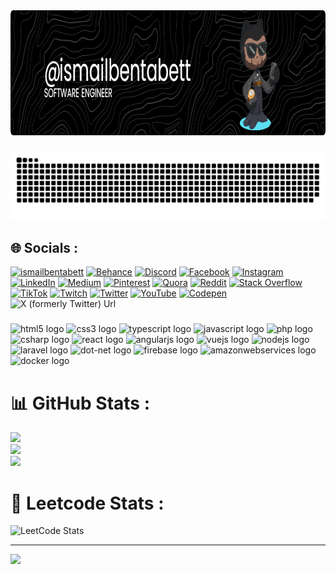 <div align="center">
  <img height="200" src="./banner.png"  />
</div>

###

<img src="https://raw.githubusercontent.com/ismailbentabett/ismailbentabett/output/snake.svg" alt="Snake animation" />

###
## 🌐 Socials :
[![ismailbentabett](https://img.shields.io/badge/portfolio-ismailbentabett-blue)](https://ismailbentabett.com)
[![Behance](https://img.shields.io/badge/Behance-1769ff?logo=behance&logoColor=white)](https://behance.net/ismailbentabett) [![Discord](https://img.shields.io/badge/Discord-%237289DA.svg?logo=discord&logoColor=white)](https://discord.gg/ismailbentabett) [![Facebook](https://img.shields.io/badge/Facebook-%231877F2.svg?logo=Facebook&logoColor=white)](https://facebook.com/ismailbentabett) [![Instagram](https://img.shields.io/badge/Instagram-%23E4405F.svg?logo=Instagram&logoColor=white)](https://instagram.com/ismailbentabett) [![LinkedIn](https://img.shields.io/badge/LinkedIn-%230077B5.svg?logo=linkedin&logoColor=white)](https://linkedin.com/in/ismailbentabett) [![Medium](https://img.shields.io/badge/Medium-12100E?logo=medium&logoColor=white)](https://medium.com/@ismailbentabett) [![Pinterest](https://img.shields.io/badge/Pinterest-%23E60023.svg?logo=Pinterest&logoColor=white)](https://pinterest.com/ismailbentabett) [![Quora](https://img.shields.io/badge/Quora-%23B92B27.svg?logo=Quora&logoColor=white)](https://quora.com/profile/ismailbentabett) [![Reddit](https://img.shields.io/badge/Reddit-%23FF4500.svg?logo=Reddit&logoColor=white)](https://reddit.com/user/ismailbentabett) [![Stack Overflow](https://img.shields.io/badge/-Stackoverflow-FE7A16?logo=stack-overflow&logoColor=white)](https://stackoverflow.com/users/ismailbentabett) [![TikTok](https://img.shields.io/badge/TikTok-%23000000.svg?logo=TikTok&logoColor=white)](https://tiktok.com/@ismailbentabett) [![Twitch](https://img.shields.io/badge/Twitch-%239146FF.svg?logo=Twitch&logoColor=white)](https://twitch.tv/ismailbentabett) [![Twitter](https://img.shields.io/badge/Twitter-%231DA1F2.svg?logo=Twitter&logoColor=white)](https://twitter.com/ismailbentabett) [![YouTube](https://img.shields.io/badge/YouTube-%23FF0000.svg?logo=YouTube&logoColor=white)](https://youtube.com/@ismailbentabett) [![Codepen](https://img.shields.io/badge/Codepen-000000?style=for-the-badge&logo=codepen&logoColor=white)](https://codepen.io/ismailbentabett) 
![X (formerly Twitter) Url](https://img.shields.io/twitter/follow/ismailbentabett)

###
<div align="left">
  <img src="https://img.shields.io/badge/HTML5-E34F26?logo=html5&logoColor=white&style=for-the-badge"  alt="html5 logo"  />
  
  <img src="https://img.shields.io/badge/CSS3-1572B6?logo=css3&logoColor=white&style=for-the-badge"  alt="css3 logo"  />
  
  <img src="https://img.shields.io/badge/TypeScript-3178C6?logo=typescript&logoColor=white&style=for-the-badge"  alt="typescript logo"  />
  
  <img src="https://img.shields.io/badge/JavaScript-F7DF1E?logo=javascript&logoColor=black&style=for-the-badge"  alt="javascript logo"  />
  
  <img src="https://img.shields.io/badge/PHP-777BB4?logo=php&logoColor=black&style=for-the-badge"  alt="php logo"  />
  
  <img src="https://img.shields.io/badge/C Sharp-239120?logo=csharp&logoColor=white&style=for-the-badge"  alt="csharp logo"  />
  
  <img src="https://img.shields.io/badge/React-61DAFB?logo=react&logoColor=black&style=for-the-badge"  alt="react logo"  />
  
  <img src="https://img.shields.io/badge/Angular-DD0031?logo=angular&logoColor=white&style=for-the-badge"  alt="angularjs logo"  />
  
  <img src="https://img.shields.io/badge/Vue.js-4FC08D?logo=vuedotjs&logoColor=black&style=for-the-badge"  alt="vuejs logo"  />
  
  <img src="https://img.shields.io/badge/Node.js-339933?logo=nodedotjs&logoColor=white&style=for-the-badge"  alt="nodejs logo"  />
  
  <img src="https://img.shields.io/badge/Laravel-FF2D20?logo=laravel&logoColor=white&style=for-the-badge"  alt="laravel logo"  />
  
  <img src="https://img.shields.io/badge/.NET-512BD4?logo=dotnet&logoColor=white&style=for-the-badge"  alt="dot-net logo"  />
  
  <img src="https://img.shields.io/badge/Firebase-FFCA28?logo=firebase&logoColor=black&style=for-the-badge"  alt="firebase logo"  />
  
  <img src="https://img.shields.io/badge/Amazon AWS-232F3E?logo=amazonaws&logoColor=white&style=for-the-badge"  alt="amazonwebservices logo"  />

  <img src="https://img.shields.io/badge/Docker-2496ED?logo=docker&logoColor=white&style=for-the-badge"  alt="docker logo"  />

</div>

###
# 📊 GitHub Stats : 
![](https://github-readme-stats-6ijsh5lcg-xisben2001x.vercel.app/api?username=ismailbentabett&theme=dark&hide_border=false&show_icons=false&include_all_commits=true)<br/>
![](https://github-readme-streak-stats.herokuapp.com/?user=ismailbentabett&theme=dark&hide_border=false)<br/>
![](https://github-readme-stats-6ijsh5lcg-xisben2001x.vercel.app/api/top-langs/?username=ismailbentabett&theme=dark&hide_border=false&include_all_commits=true&count_private=true&layout=compact&langs_count=20)

# 🚀 Leetcode Stats : 

![LeetCode Stats](https://leetcard.jacoblin.cool/ismailbentabett?theme=dark&font=Cherry%20Swash&ext=heatmap)

---
[![](https://visitcount.itsvg.in/api?id=ismailbentabett&icon=0&color=0)](https://visitcount.itsvg.in)

